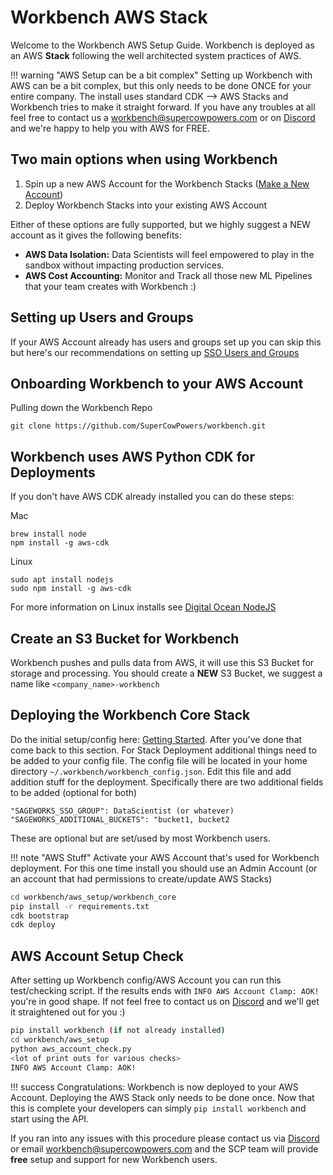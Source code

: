 # Workbench AWS Stack
Welcome to the Workbench AWS Setup Guide. Workbench is deployed as an AWS **Stack** following the well architected system practices of AWS. 

!!! warning "AWS Setup can be a bit complex"
    Setting up Workbench with AWS can be a bit complex, but this only needs to be done ONCE for your entire company. The install uses standard CDK --> AWS Stacks and Workbench tries to make it straight forward. If you have any troubles at all feel free to contact us a [workbench@supercowpowers.com](mailto:workbench@supercowpowers.com) or on [Discord](https://discord.gg/WHAJuz8sw8) and we're happy to help you with AWS for FREE.
    
## Two main options when using Workbench
1. Spin up a new AWS Account for the Workbench Stacks ([Make a New Account](aws_tips_and_tricks.md))
2. Deploy Workbench Stacks into your existing AWS Account

Either of these options are fully supported, but we highly suggest a NEW account as it gives the following benefits:

- **AWS Data Isolation:** Data Scientists will feel empowered to play in the sandbox without impacting production services.
- **AWS Cost Accounting:** Monitor and Track all those new ML Pipelines that your team creates with Workbench :)

## Setting up Users and Groups
If your AWS Account already has users and groups set up you can skip this but here's our recommendations on setting up [SSO Users and Groups](aws_tips_and_tricks.md)

## Onboarding Workbench to your AWS Account

Pulling down the Workbench Repo
  ```
  git clone https://github.com/SuperCowPowers/workbench.git
  ```

## Workbench uses AWS Python CDK for Deployments
If you don't have AWS CDK already installed you can do these steps:

Mac

  ```
  brew install node 
  npm install -g aws-cdk
  ```
Linux

  ```
  sudo apt install nodejs
  sudo npm install -g aws-cdk
  ```
For more information on Linux installs see [Digital Ocean NodeJS](https://www.digitalocean.com/community/tutorials/how-to-install-node-js-on-ubuntu-20-04)

## Create an S3 Bucket for Workbench
Workbench pushes and pulls data from AWS, it will use this S3 Bucket for storage and processing. You should create a **NEW** S3 Bucket, we suggest a name like `<company_name>-workbench`

## Deploying the Workbench Core Stack
Do the initial setup/config here: [Getting Started](../getting_started/index.md). After you've done that come back to this section. For Stack Deployment additional things need to be added to your config file. The config file will be located in your home directory `~/.workbench/workbench_config.json`. Edit this file and add addition stuff for the deployment. Specifically there are two additional fields to be added (optional for both)

```
"SAGEWORKS_SSO_GROUP": DataScientist (or whatever)
"SAGEWORKS_ADDITIONAL_BUCKETS": "bucket1, bucket2
```
These are optional but are set/used by most Workbench users.

!!! note "AWS Stuff"
    Activate your AWS Account that's used for Workbench deployment. For this one time install you should use an Admin Account (or an account that had permissions to create/update AWS Stacks)

  ```bash
  cd workbench/aws_setup/workbench_core
  pip install -r requirements.txt
  cdk bootstrap
  cdk deploy
  ```

## AWS Account Setup Check
After setting up Workbench config/AWS Account you can run this test/checking script. If the results ends with `INFO AWS Account Clamp: AOK!` you're in good shape. If not feel free to contact us on [Discord](https://discord.gg/WHAJuz8sw8) and we'll get it straightened out for you :)

```bash
pip install workbench (if not already installed)
cd workbench/aws_setup
python aws_account_check.py
<lot of print outs for various checks>
INFO AWS Account Clamp: AOK!
```

!!! success
    Congratulations: Workbench is now deployed to your AWS Account. Deploying the AWS Stack only needs to be done once. Now that this is complete your developers can simply `pip install workbench` and start using the API.
    
If you ran into any issues with this procedure please contact us via [Discord](https://discord.gg/WHAJuz8sw8) or email [workbench@supercowpowers.com](mailto:workbench@supercowpowers.com) and the SCP team will provide **free** setup and support for new Workbench users.
